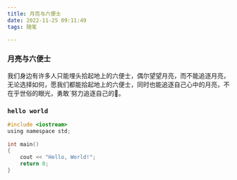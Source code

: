 ```yaml
---
title: 月亮与六便士
date: 2022-11-25 09:11:49
tags: 随笔

---
```


### 月亮与六便士

我们身边有许多人只能埋头拾起地上的六便士，偶尔望望月亮，而不能追逐月亮，无论选择如何，愿我们都能拾起地上的六便士，同时也能追逐自己心中的月亮，不在乎世俗的眼光，勇敢`努力追逐自己的🌙。

### `hello world`

```c
#include <iostream>
using namespace std;
 
int main() 
{
    cout << "Hello, World!";
    return 0;
}
```


